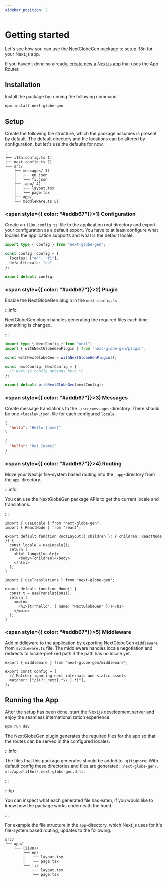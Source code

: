 ```yaml
---
sidebar_position: 2
---
```


# Getting started

Let's see how you can use the NextGlobeGen package to setup i18n for your Next.js app.

If you haven’t done so already, [create new a Next.js app](https://nextjs.org/docs/app/getting-started/installation) that uses the App Router.

## Installation

Install the package by running the following command.

```bash title="Installation command"
npm install next-globe-gen
```

## Setup

Create the following file structure, which the package assumes is present by default. The default directory and file locations can be altered by configuration, but let's use the defaults for now.

```treeview title="File structure"
.
├── i18n.config.ts 1)
├── next.config.ts 2)
└── src/
    ├── messages/ 3)
    │   ├── en.json
    │   └── fi.json
    ├── _app/ 4)
    │   ├── layout.tsx
    │   └── page.tsx
    ├── app/
    └── middleware.ts 5)
```

### <span style={{ color: "#addb67"}}>1)</span> Configuration

Create an `i18n.config.ts`-file to the application root directory and export your configuration as a default export. You have to at least configure what locales the application supports and what is the default locale.

```ts title="./i18n.config.ts"
import type { Config } from "next-globe-gen";

const config: Config = {
  locales: ["en", "fi"],
  defaultLocale: "en",
};

export default config;
```

### <span style={{ color: "#addb67"}}>2)</span> Plugin

Enable the NextGlobeGen plugin in the `next.config.ts`.

:::info

NextGlobeGen plugin handles generating the required files each time something is changed.

:::

```ts title="./next.config.ts"
import type { NextConfig } from "next";
import { withNextGlobeGenPlugin } from "next-globe-gen/plugin";

const withNextGlobeGen = withNextGlobeGenPlugin();

const nextConfig: NextConfig = {
  /* Next.js config options here */
};

export default withNextGlobeGen(nextConfig);
```

### <span style={{ color: "#addb67"}}>3)</span> Messages

Create message translations to the `./src/messages`-directory. There should be one `<locale>.json`-file for each configured `locale`.

```json title="./src/messages/en.json"
{
  "hello": "Hello {name}"
}
```

```json title="./src/messages/fi.json"
{
  "hello": "Hei {name}"
}
```

### <span style={{ color: "#addb67"}}>4)</span> Routing

Move your Next.js file-system based routing into the `_app`-directory from the `app`-directory.

:::info

You can use the NextGlobeGen package APIs to get the current locale and translations.

:::

```tsx title="./src/_app/layout.tsx"
import { useLocale } from "next-globe-gen";
import { ReactNode } from "react";

export default function RootLayout({ children }: { children: ReactNode }) {
  const locale = useLocale();
  return (
    <html lang={locale}>
      <body>{children}</body>
    </html>
  );
}
```

```tsx title="./src/_app/page.tsx"
import { useTranslations } from "next-globe-gen";

export default function Home() {
  const t = useTranslations();
  return (
    <main>
      <h1>{t("hello", { name: "NextGlobeGen" })}</h1>
    </main>
  );
}
```

### <span style={{ color: "#addb67"}}>5)</span> Middleware

Add middleware to the application by exporting NextGlobeGen `middleware` from `middleware.ts` file. The middleware handles locale negotiation and redirects to locale-prefixed path if the path has no locale yet.

```tsx title="./src/middleware.ts"
export { middleware } from "next-globe-gen/middleware";

export const config = {
  // Matcher ignoring next internals and static assets
  matcher: ["/((?!_next|.*\\.).*)"],
};
```

## Running the App

After the setup has been done, start the Next.js development server and enjoy the seamless internationalization experience.

```bash title="Run command"
npm run dev
```

The NextGlobeGen plugin generates the required files for the app so that the routes can be served in the configured locales.

:::info

The files that this package generates should be added to `.gitignore`. With default config these directories and files are generated: `.next-globe-gen/`, `src/app/(i18n)/`, `next-globe-gen.d.ts`.

:::

:::tip

You can inspect what each generated file has eaten, if you would like to know how the package works underneath the hood.

:::

For example the file structure in the `app`-directory, which Next.js uses for it's file-system based routing, updates to the following:

```treeview title="Final app structure"
src/
└── app/
    └── (i18n)/
        ├── en/
        │   ├── layout.tsx
        │   └── page.tsx
        └── fi/
            ├── layout.tsx
            └── page.tsx
```
